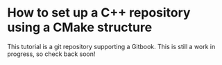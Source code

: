 # How to set up a C++ repository using a CMake structure
This tutorial is a git repository supporting a Gitbook. This is still a work in progress, so check back soon!